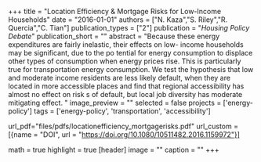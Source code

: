 +++
title = "Location Efficiency & Mortgage Risks for Low-Income Households"
date = "2016-01-01"
authors = ["N. Kaza","S. Riley","R. Quercia","C. Tian"]
publication_types = ["2"]
publication = "_Housing Policy Debate_"
publication_short = ""
abstract = "Because these energy expenditures are fairly inelastic, their effects on low- income households may be significant, due to the po tential for energy consumption to displace other types of consumption when energy prices rise. This is particularly true for transportation energy consumption. We test the hypothesis that low and moderate income residents are less likely default, when they are located in more accessible places and find that regional accessibility has almost no effect on risk s of default, but local job diversity has moderate mitigating effect. "
image_preview = ""
selected = false
projects = ['energy-policy']
tags = ['energy-policy', 'transportation', 'accessibility']

url_pdf="files/pdfs/locationefficiency_mortgagerisks.pdf"
url_custom = [{name = "DOI", url = "https://doi.org/10.1080/10511482.2016.1159972"}]

math = true
highlight = true
[header]
image = ""
caption = ""
+++

